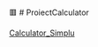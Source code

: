 :red_square: # ProiectCalculator



[Calculator_Simplu](https://github.com/razvanandrei1974/ProiectCalculator/commit/36be4b448057c4143b9ef6446f18619d394dff59)
